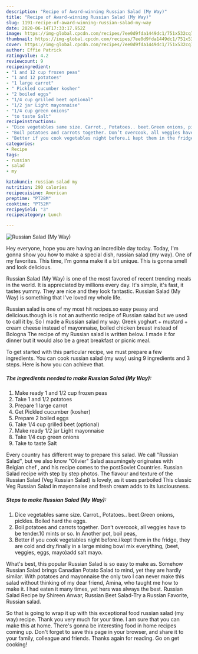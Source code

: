 ```yaml
---
description: "Recipe of Award-winning Russian Salad (My Way)"
title: "Recipe of Award-winning Russian Salad (My Way)"
slug: 1191-recipe-of-award-winning-russian-salad-my-way
date: 2020-06-14T17:33:17.952Z
image: https://img-global.cpcdn.com/recipes/7ee0d9fda1449dc1/751x532cq70/russian-salad-my-way-recipe-main-photo.jpg
thumbnail: https://img-global.cpcdn.com/recipes/7ee0d9fda1449dc1/751x532cq70/russian-salad-my-way-recipe-main-photo.jpg
cover: https://img-global.cpcdn.com/recipes/7ee0d9fda1449dc1/751x532cq70/russian-salad-my-way-recipe-main-photo.jpg
author: Effie Patrick
ratingvalue: 4.2
reviewcount: 9
recipeingredient:
- "1 and 12 cup frozen peas"
- "1 and 12 potatoes"
- "1 large carrot"
- " Pickled cucumber kosher"
- "2 boiled eggs"
- "1/4 cup grilled beet optional"
- "1/2 jar Light mayonnaise"
- "1/4 cup green onions"
- "to taste Salt"
recipeinstructions:
- "Dice vegetables same size. Carrot., Potatoes.. beet.Green onions, pickles. Boiled hard the eggs."
- "Boil potatoes and carrots together. Don’t overcook, all veggies have to be tender.10 mints or so. In Another pot, boil peas,"
- "Better if you cook vegetables night before.i kept them in the fridge, they are cold and dry.finally in a large mixing bowl mix everything, (beet, veggies, eggs, mayo)add salt mayo."
categories:
- Recipe
tags:
- russian
- salad
- my

katakunci: russian salad my 
nutrition: 290 calories
recipecuisine: American
preptime: "PT28M"
cooktime: "PT52M"
recipeyield: "3"
recipecategory: Lunch

---
```



![Russian Salad (My Way)](https://img-global.cpcdn.com/recipes/7ee0d9fda1449dc1/751x532cq70/russian-salad-my-way-recipe-main-photo.jpg)

Hey everyone, hope you are having an incredible day today. Today, I'm gonna show you how to make a special dish, russian salad (my way). One of my favorites. This time, I'm gonna make it a bit unique. This is gonna smell and look delicious.

Russian Salad (My Way) is one of the most favored of recent trending meals in the world. It is appreciated by millions every day. It's simple, it's fast, it tastes yummy. They are nice and they look fantastic. Russian Salad (My Way) is something that I've loved my whole life.

Russian salad is one of my most hit recipes.so easy peasy and delicious.though is is not an authentic recipe of Russian salad but we used to call it by. So I made a Russian salad my way: Greek yoghurt + mustard + cream cheese instead of mayonnaise, boiled chicken breast instead of Bologna The recipe of my Russian salad is written below. I made it for dinner but it would also be a great breakfast or picnic meal.


To get started with this particular recipe, we must prepare a few ingredients. You can cook russian salad (my way) using 9 ingredients and 3 steps. Here is how you can achieve that.

<!--inarticleads1-->

##### The ingredients needed to make Russian Salad (My Way):

1. Make ready 1 and 1/2 cup frozen peas
1. Take 1 and 1/2 potatoes
1. Prepare 1 large carrot
1. Get  Pickled cucumber (kosher)
1. Prepare 2 boiled eggs
1. Take 1/4 cup grilled beet (optional)
1. Make ready 1/2 jar Light mayonnaise
1. Take 1/4 cup green onions
1. Take to taste Salt


Every country has different way to prepare this salad. We call &#34;Russian Salad&#34;, but we also know &#34;Olivier&#34; Salad assumingely originates with Belgian chef , and his recipe comes to the postSoviet Countries. Russian Salad recipe with step by step photos. The flavour and texture of the Russian Salad (Veg Russian Salad) is lovely, as it uses parboiled This classic Veg Russian Salad in mayonnaise and fresh cream adds to its lusciousness. 

<!--inarticleads2-->

##### Steps to make Russian Salad (My Way):

1. Dice vegetables same size. Carrot., Potatoes.. beet.Green onions, pickles. Boiled hard the eggs.
1. Boil potatoes and carrots together. Don’t overcook, all veggies have to be tender.10 mints or so. In Another pot, boil peas,
1. Better if you cook vegetables night before.i kept them in the fridge, they are cold and dry.finally in a large mixing bowl mix everything, (beet, veggies, eggs, mayo)add salt mayo.


What&#39;s best, this popular Russian Salad is so easy to make as. Somehow Russian Salad brings Canadian Potato Salad to mind, yet they are hardly similar. With potatoes and mayonnaise the only two I can never make this salad without thinking of my dear friend, Amina, who taught me how to make it. I had eaten it many times, yet hers was always the best. Russian Salad Recipe by Shireen Anwar, Russian Beet Salad-Try a Russian Favorite, Russian salad. 

So that is going to wrap it up with this exceptional food russian salad (my way) recipe. Thank you very much for your time. I am sure that you can make this at home. There's gonna be interesting food in home recipes coming up. Don't forget to save this page in your browser, and share it to your family, colleague and friends. Thanks again for reading. Go on get cooking!
